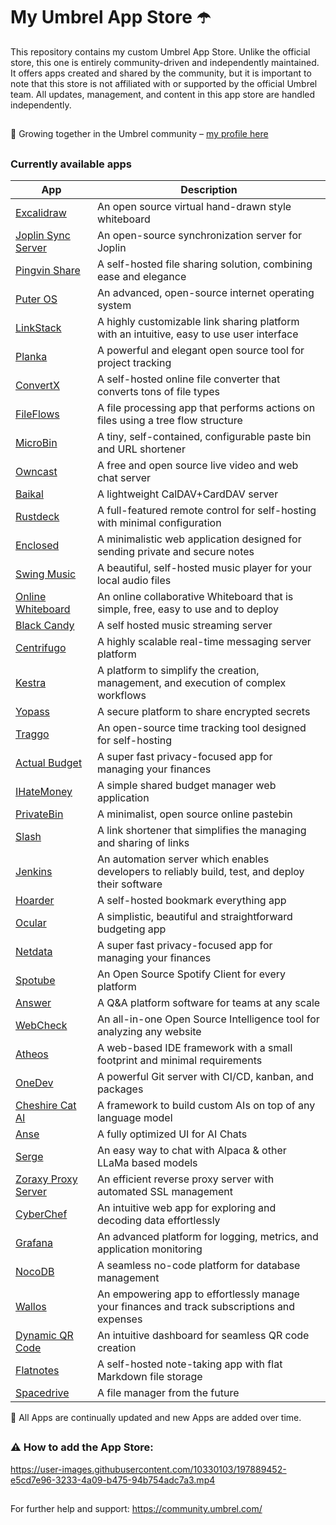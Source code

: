 # My Umbrel App Store ☂️

This repository contains my custom Umbrel App Store. Unlike the official store, this one is entirely community-driven and independently maintained. It offers apps created and shared by the community, but it is important to note that this store is not affiliated with or supported by the official Umbrel team. All updates, management, and content in this app store are handled independently.

##

🤝 Growing together in the Umbrel community – [my profile here](https://community.umbrel.com/u/denny) 

##

### Currently available apps

| App          | Description                                          |
| ----------------- | ---------------------------------------------------- |
| [Excalidraw](https://github.com/excalidraw/excalidraw)        | An open source virtual hand-drawn style whiteboard                         |
| [Joplin Sync Server](https://github.com/laurent22/joplin)    | An open-source synchronization server for Joplin            |
| [Pingvin Share](https://github.com/stonith404/pingvin-share) | A self-hosted file sharing solution, combining ease and elegance                             |
| [Puter OS](https://github.com/puterOS/puterOS)              | An advanced, open-source internet operating system                 |
| [LinkStack](https://github.com/LinkStackOrg/LinkStack)      | A highly customizable link sharing platform with an intuitive, easy to use user interface             |
| [Planka](https://github.com/plankanban/planka)     | A powerful and elegant open source tool for project tracking          |
| [ConvertX](https://github.com/C4illin/ConvertX)     | A self-hosted online file converter that converts tons of file types           |
| [FileFlows](https://github.com/revenz/FileFlows)    | A file processing app that performs actions on files using a tree flow structure             |
| [MicroBin](https://github.com/szabodanika/microbin)     | A tiny, self-contained, configurable paste bin and URL shortener            |
| [Owncast](https://github.com/owncast/owncast)    | A free and open source live video and web chat server            |
| [Baikal](https://github.com/sabre-io/Baikal)    | A lightweight CalDAV+CardDAV server         |
| [Rustdeck](https://github.com/rustdesk/rustdesk)    | A full-featured remote control for self-hosting with minimal configuration         |
| [Enclosed](https://github.com/CorentinTh/enclosed)    |  A minimalistic web application designed for sending private and secure notes        |
| [Swing Music](https://github.com/swingmx/swingmusic)    |  A beautiful, self-hosted music player for your local audio files       |
| [Online Whiteboard](https://github.com/lovasoa/whitebophir)   | An online collaborative Whiteboard that is simple, free, easy to use and to deploy       |
| [Black Candy](https://github.com/blackcandy-org/blackcandy)    |  A self hosted music streaming server      |
| [Centrifugo](https://github.com/centrifugal/centrifugo)    |  A highly scalable real-time messaging server platform     |
| [Kestra](https://github.com/kestra-io/kestra)    |  A platform to simplify the creation, management, and execution of complex workflows    |
| [Yopass](https://github.com/jhaals/yopass)    |  A secure platform to share encrypted secrets    |
| [Traggo](https://github.com/traggo/server)    |  An open-source time tracking tool designed for self-hosting   |
| [Actual Budget](https://github.com/actualbudget/actual)    |  A super fast privacy-focused app for managing your finances   |
| [IHateMoney](https://github.com/spiral-project/ihatemoney)   |  A simple shared budget manager web application    |
| [PrivateBin](https://github.com/PrivateBin/PrivateBin)   |  A minimalist, open source online pastebin   |
| [Slash](https://github.com/yourselfhosted/slash)    | A link shortener that simplifies the managing and sharing of links  |
| [Jenkins](https://github.com/jenkinsci/jenkins)    | An automation server which enables developers to reliably build, test, and deploy their software  |
| [Hoarder](https://github.com/hoarder-app/hoarder)    | A self-hosted bookmark everything app  |
| [Ocular](https://github.com/simonwep/ocular)    | A simplistic, beautiful and straightforward budgeting app  |
| [Netdata](https://github.com/netdata/netdata)    | A super fast privacy-focused app for managing your finances  |
| [Spotube](https://github.com/KRTirtho/spotube)    | An Open Source Spotify Client for every platform |
| [Answer](https://github.com/apache/incubator-answer)    | A Q&A platform software for teams at any scale |
| [WebCheck](https://github.com/Lissy93/web-check)    | An all-in-one Open Source Intelligence tool for analyzing any website|
| [Atheos](https://github.com/Atheos/Atheos)    | A web-based IDE framework with a small footprint and minimal requirements|
| [OneDev](https://github.com/theonedev/onedev)    | A powerful Git server with CI/CD, kanban, and packages|
| [Cheshire Cat AI](https://github.com/cheshire-cat-ai/core)   | A framework to build custom AIs on top of any language model|
| [Anse](https://github.com/anse-app/anse)   | A fully optimized UI for AI Chats|
| [Serge](https://github.com/serge-chat/serge)   | An easy way to chat with Alpaca & other LLaMa based models|
| [Zoraxy Proxy Server](https://github.com/tobychui/zoraxy)   | An efficient reverse proxy server with automated SSL management|
| [CyberChef](https://github.com/gchq/CyberChef)   | An intuitive web app for exploring and decoding data effortlessly|
| [Grafana](https://github.com/grafana/grafana)   | An advanced platform for logging, metrics, and application monitoring|
| [NocoDB](https://github.com/nocodb/nocodb)   | A seamless no-code platform for database management|
| [Wallos](https://github.com/ellite/Wallos)  | An empowering app to effortlessly manage your finances and track subscriptions and expenses|
| [Dynamic QR Code](https://github.com/giandonatoinverso/PHP-Dynamic-Qr-code)   | An intuitive dashboard for seamless QR code creation|
| [Flatnotes](https://github.com/dullage/flatnotes)  | A self-hosted note-taking app with flat Markdown file storage|
| [Spacedrive](https://github.com/spacedriveapp/spacedrive)  | A file manager from the future|

🔄 All Apps are continually updated and new Apps are added over time.

##


##

### ⚠️ How to add the App Store:

https://user-images.githubusercontent.com/10330103/197889452-e5cd7e96-3233-4a09-b475-94b754adc7a3.mp4

##

For further help and support: https://community.umbrel.com/
